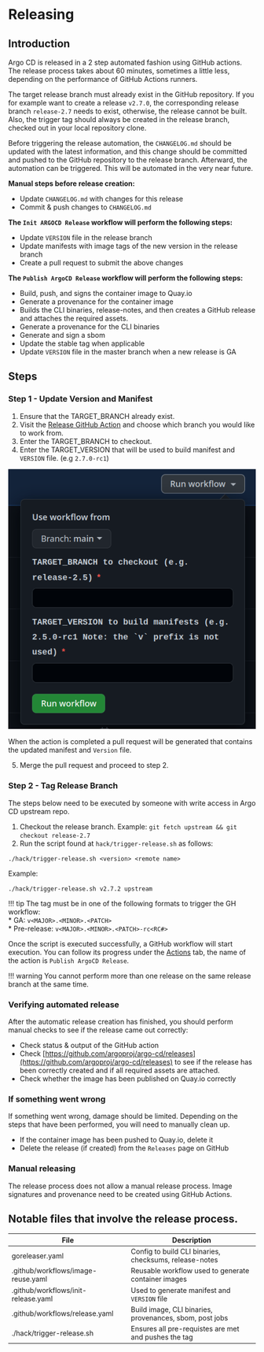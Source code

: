 # Releasing

## Introduction

Argo CD is released in a 2 step automated fashion using GitHub actions. The release process takes about 60 minutes,
sometimes a little less, depending on the performance of GitHub Actions runners.

The target release branch must already exist in the GitHub repository. If you for
example want to create a release `v2.7.0`, the corresponding release branch
`release-2.7` needs to exist, otherwise, the release cannot be built. Also,
the trigger tag should always be created in the release branch, checked out
in your local repository clone.

Before triggering the release automation, the `CHANGELOG.md` should be updated
with the latest information, and this change should be committed and pushed to
the GitHub repository to the release branch. Afterward, the automation can be
triggered. This will be automated in the very near future.

**Manual steps before release creation:**

* Update `CHANGELOG.md` with changes for this release
* Commit & push changes to `CHANGELOG.md`

**The `Init ARGOCD Release` workflow will perform the following steps:**

* Update `VERSION` file in the release branch
* Update manifests with image tags of the new version in the release branch
* Create a pull request to submit the above changes

**The `Publish ArgoCD Release` workflow will perform the following steps:**

* Build, push, and signs the container image to Quay.io
* Generate a provenance for the container image
* Builds the CLI binaries, release-notes, and then creates a GitHub release and attaches the required assets.
* Generate a provenance for the CLI binaries
* Generate and sign a sbom
* Update the stable tag when applicable
* Update `VERSION` file in the master branch when a new release is GA

## Steps

### Step 1 - Update Version and Manifest

1. Ensure that the TARGET_BRANCH already exist.
2. Visit the [Release GitHub Action](https://github.com/argoproj/argo-cd/actions/workflows/init-release.yaml)
and choose which branch you would like to work from.
3. Enter the TARGET_BRANCH to checkout.
4. Enter the TARGET_VERSION that will be used to build manifest and `VERSION` file. (e.g `2.7.0-rc1`)

![GitHub Release Action](../assets/release-action.png)

When the action is completed a pull request will be generated that contains the updated manifest and `Version` file.

5. Merge the pull request and proceed to step 2.

### Step 2 - Tag Release Branch

The steps below need to be executed by someone with write access in Argo CD upstream repo.

1. Checkout the release branch. Example: `git fetch upstream && git
   checkout release-2.7`
2. Run the script found at `hack/trigger-release.sh` as follows:

```shell
./hack/trigger-release.sh <version> <remote name>
```

Example: 
```shell
./hack/trigger-release.sh v2.7.2 upstream
```

!!! tip
    The tag must be in one of the following formats to trigger the GH workflow:<br>
    * GA: `v<MAJOR>.<MINOR>.<PATCH>`<br>
    * Pre-release: `v<MAJOR>.<MINOR>.<PATCH>-rc<RC#>`

Once the script is executed successfully, a GitHub workflow will start
execution. You can follow its progress under the [Actions](https://github.com/argoproj/argo-cd/actions/workflows/release.yaml) tab, the name of the action is `Publish ArgoCD Release`. 

!!! warning
    You cannot perform more than one release on the same release branch at the
    same time.

### Verifying automated release

After the automatic release creation has finished, you should perform manual
checks to see if the release came out correctly:

* Check status & output of the GitHub action
* Check [https://github.com/argoproj/argo-cd/releases](https://github.com/argoproj/argo-cd/releases)
  to see if the release has been correctly created and if all required assets
  are attached.
* Check whether the image has been published on Quay.io correctly

### If something went wrong

If something went wrong, damage should be limited. Depending on the steps that
have been performed, you will need to manually clean up.

* If the container image has been pushed to Quay.io, delete it
* Delete the release (if created) from the `Releases` page on GitHub

### Manual releasing

The release process does not allow a manual release process. Image signatures and provenance need to be created using GitHub Actions.

## Notable files that involve the release process.

| File                               | Description                                            |
|------------------------------------|--------------------------------------------------------|
|goreleaser.yaml                     |Config to build CLI binaries, checksums, release-notes  |
|.github/workflows/image-reuse.yaml  |Reusable workflow used to generate container images     |
|.github/workflows/init-release.yaml |Used to generate manifest and `VERSION` file            |
|.github/workflows/release.yaml      |Build image, CLI binaries, provenances, sbom, post jobs |
|./hack/trigger-release.sh           |Ensures all pre-requistes are met and pushes the tag    |  
